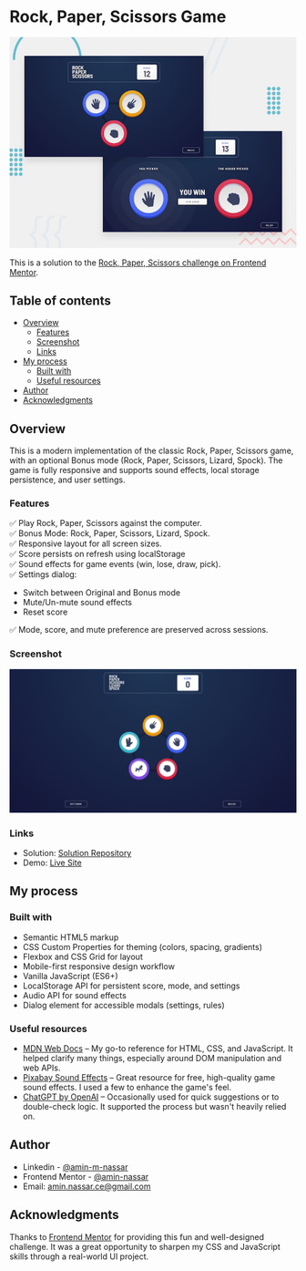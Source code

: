 # Rock, Paper, Scissors Game

![](./design/desktop-preview.jpg)

This is a solution to the [Rock, Paper, Scissors challenge on Frontend Mentor](https://www.frontendmentor.io/challenges/rock-paper-scissors-game-pTgwgvgH).

## Table of contents

- [Overview](#overview)
  - [Features](#features)
  - [Screenshot](#screenshot)
  - [Links](#links)
- [My process](#my-process)
  - [Built with](#built-with)
  - [Useful resources](#useful-resources)
- [Author](#author)
- [Acknowledgments](#acknowledgments)

## Overview

This is a modern implementation of the classic Rock, Paper, Scissors game, with an optional Bonus mode (Rock, Paper, Scissors, Lizard, Spock).
The game is fully responsive and supports sound effects, local storage persistence, and user settings.

### Features

✅ Play Rock, Paper, Scissors against the computer.  
✅ Bonus Mode: Rock, Paper, Scissors, Lizard, Spock.  
✅ Responsive layout for all screen sizes.  
✅ Score persists on refresh using localStorage  
✅ Sound effects for game events (win, lose, draw, pick).  
✅ Settings dialog:

- Switch between Original and Bonus mode
- Mute/Un-mute sound effects
- Reset score

✅ Mode, score, and mute preference are preserved across sessions.

### Screenshot

![](./screenshots/bonus.png)

### Links

- Solution: [Solution Repository](https://github.com/amin-nassar/rock-paper-scissors)
- Demo: [Live Site](https://rock-paper-scissors-eight-ochre.vercel.app/)

## My process

### Built with

- Semantic HTML5 markup
- CSS Custom Properties for theming (colors, spacing, gradients)
- Flexbox and CSS Grid for layout
- Mobile-first responsive design workflow
- Vanilla JavaScript (ES6+)
- LocalStorage API for persistent score, mode, and settings
- Audio API for sound effects
- Dialog element for accessible modals (settings, rules)

### Useful resources

- [MDN Web Docs](https://developer.mozilla.org) – My go-to reference for HTML, CSS, and JavaScript. It helped clarify many things, especially around DOM manipulation and web APIs.
- [Pixabay Sound Effects](https://pixabay.com/sound-effects/) – Great resource for free, high-quality game sound effects. I used a few to enhance the game's feel.
- [ChatGPT by OpenAI](https://chatgpt.com/) – Occasionally used for quick suggestions or to double-check logic. It supported the process but wasn't heavily relied on.

## Author

- Linkedin - [@amin-m-nassar](https://www.linkedin.com/in/amin-m-nassar/)
- Frontend Mentor - [@amin-nassar](https://www.frontendmentor.io/profile/amin-nassar)
- Email: [amin.nassar.ce@gmail.com](mailto:amin.nassar.ce@gmail.com)

## Acknowledgments

Thanks to [Frontend Mentor](https://www.frontendmentor.io/) for providing this fun and well-designed challenge. It was a great opportunity to sharpen my CSS and JavaScript skills through a real-world UI project.
